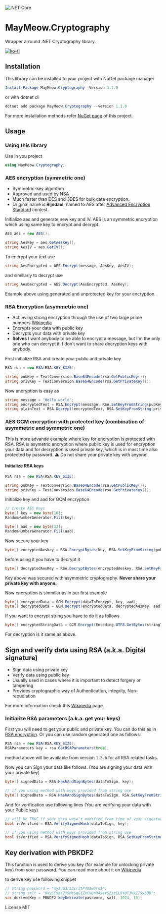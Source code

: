 ![.NET Core](https://github.com/MayMeow/MayMeow.Cryptography/workflows/.NET%20Core/badge.svg)

# MayMeow.Cryptography

Wrapper arround .NET Cryptography library.

[![ko-fi](https://ko-fi.com/img/githubbutton_sm.svg)](https://ko-fi.com/D1D5DMOTA)

## Installation

This library can be installed to your project with NuGet package manager

```powershell
Install-Package MayMeow.Cryptography -Version 1.1.0
```

or with dotnet cli

```powershell
dotnet add package MayMeow.Cryptography --version 1.1.0
```

For more installation methods refer [NuGet page](https://www.nuget.org/packages/MayMeow.Cryptography) of this project.

## Usage

### Using this library

Use in you project

```csharp
using MayMeow.Cryptography;
```

### AES encryption (symmetric one)

- Symmetric-key algorithm
- Approved and used by NSA
- Much faster than DES and 3DES for bulk data encryption.
- Original name is **Rijndael**, named to AES after [Advanced Encryption Standard](https://en.wikipedia.org/wiki/Advanced_Encryption_Standard_process) contest.

Initialize aes and generate new key and IV. AES is an symmetric encryption which using same key to encrypt and decrypt.

```csharp
AES aes = new AES();

string AesKey = aes.GetAesKey();
string AesIV = aes.GetIV();
```

To encrypt your text use

```csharp
string AesEncrypted = AES.Encrypt(message, AesKey, AesIV);
```

and simillarly to decrypt use

```csharp
string AesDecrypted = AES.Decrypt(AesEncrypted, AesKey);
```

Example above using generated and unprotected key for your encryption. 

### RSA Encryption (asymmetric one)

- Achieving strong encryption through the use of two large prime numbers [Wikipedia](https://en.wikipedia.org/wiki/RSA_(cryptosystem))
- Encrypts your data with public key
- Decrypts your data with private key
- **Solves** I want anybody to be able to encrypt a message, but I'm the only one who can decrypt it. I don't want to share decryption keys with anybody.

First initialize RSA and create your public and private key

```csharp
RSA rsa = new RSA(RSA.KEY_SIZE);

string pubKey = TextConversion.Base64Encode(rsa.GetPublicKey());
string privKey = TextConversion.Base64Encode(rsa.GetPrivateKey());
```

Now encryption is easy as

```csharp
string message = "Hello world";
string encryptedText = RSA.Encrypt(message, RSA.SetKeyFromString(pubKey));
string plainText = RSA.Decrypt(encryptedText, RSA.SetKeyFromString(privKey));
```

### AES GCM encryption with protected key (combination of asymmetric and symmetric one)

This is more advande example where key for encryption is protected with RSA. RSA is asymetric encryption where public key is used for encryption your data and for decryption is used private key, which is in most time also protected by password. :warning: Do not share your private key with anyone!

#### Initialize RSA keys

```csharp
RSA rsa = new RSA(RSA.KEY_SIZE);

string pubKey = TextConversion.Base64Encode(rsa.GetPublicKey());
string privKey = TextConversion.Base64Encode(rsa.GetPrivateKey());
```

Initialize key and aad for GCM encryption

```csharp
// Create AES Keys
byte[] key = new byte[16];
RandomNumberGenerator.Fill(key);

byte[] aad = new byte[32];
RandomNumberGenerator.Fill(aad);
```

Now secure your key

```csharp
byte[] encryptedAeskey = RSA.EncryptBytes(key, RSA.SetKeyFromString(pubKey));
```

before using it you have to decrypt it

```csharp
byte[] decryptedAesKey = RSA.DecryptBytes(encryptedAeskey, RSA.SetKeyFromString(privKey));
```

Key above was secured with asymmetric cryptography. **Never share your private key with anyone.**

Now encryption is simmilar as in our first example

```csharp
byte[] encryptedData = GCM.Encrypt(dataToEncrypt, key, aad);
byte[] decryptedData = GCM.Decrypt(encryptedData, decryptedAesKey, aad);
```

If you want to encrypt string you have to do it as follows

```csharp
byte[] encryptedStringData = GCM.Encrypt(Encoding.UTF8.GetBytes(stringToEncrypt), key, aad);
```

For decryption is it same as above.

## Sign and verify data using RSA (a.k.a. Digital signature)

- Sign data using private key
- Verify data using public key
- Usually used in cases where it is important to detect forgery or tampering
- Provides cryptographic way of Authentication, Integrity, Non-repudiation

For more information check this [Wikipedia](https://en.wikipedia.org/wiki/Digital_signature) page.

### Initialize RSA parameters (a.k.a. get your keys)

First you will need to get your public and private key. You can do this as in  [RSA encryption](#rsa-encryption-asymmetric-one). Or you can use random generated one as follows:

```csharp
RSA rsa = new RSA(RSA.KEY_SIZE);
RSAParameters key = rsa.GetRSAParameters(true);
```

method above will be available from version `1.3.0` for all RSA related tasks.

Now you can Sign your data like follows. (You are signing your data with your private key)

```csharp
byte[] signedData = RSA.HashAndSignBytes(dataToSign, key);

// if you using method with keys provided from string use
byte[] signedData = RSA.HashAndSignBytes(dataToSign, RSA.SetKeyFromString(privKey));
```

And for verification use following lines (You are verifying your data with your Public key)

```csharp
// will be TRUE if your data wasn't modified from time of your signature, otherwise it will be FALSE
bool isVerified = RSA.VerifySignedHash(dataToSign, key);

// if you using method with keys provided from string use
bool isVerified = RSA.VerifySignedHash(dataToSign, RSA.SetKeyFromString(pubKey));
```

## Key derivation with PBKDF2

This function is used to derive you key (for example for unlocking private key) from your password. You can read more about it on [Wikipedia](https://en.wikipedia.org/wiki/PBKDF2)

to derive key use following snippet

```csharp
// string password = "my$up3r$3cr3tP4$$w0rd1";
// string salt = "8VySCxa42j9McSqGjZxCVQnH4x4rSZszEL9YQT3VkZ75xbBD";
var derivedKey = PBKDF2.keyDerivate(password, salt, 1024, 10);
```

License MIT
